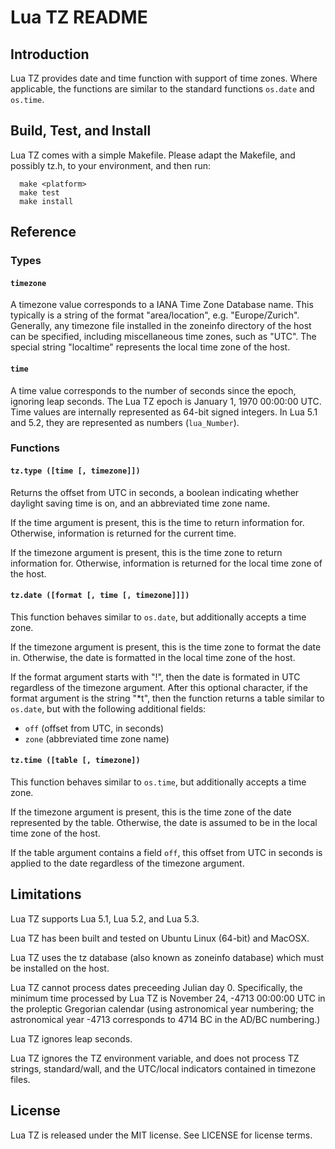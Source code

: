 # Lua TZ README

## Introduction

Lua TZ provides date and time function with support of time zones. Where
applicable, the functions are similar to the standard functions `os.date`
and `os.time`.


## Build, Test, and Install

Lua TZ comes with a simple Makefile. Please adapt the Makefile, and possibly
tz.h, to your environment, and then run:

```
  make <platform>
  make test
  make install
```

## Reference

### Types

#### `timezone`

A timezone value corresponds to a IANA Time Zone Database name. This typically
is a string of the format "area/location", e.g. "Europe/Zurich". Generally, any
timezone file installed in the zoneinfo directory of the host can be specified,
including miscellaneous time zones, such as "UTC". The special string
"localtime" represents the local time zone of the host.


#### `time`

A time value corresponds to the number of seconds since the epoch, ignoring
leap seconds. The Lua TZ epoch is January 1, 1970 00:00:00 UTC. Time values are
internally represented as 64-bit signed integers. In Lua 5.1 and 5.2, they
are represented as numbers (`lua_Number`).


### Functions

#### `tz.type ([time [, timezone]])`

Returns the offset from UTC in seconds, a boolean indicating whether daylight
saving time is on, and an abbreviated time zone name.

If the time argument is present, this is the time to return information for.
Otherwise, information is returned for the current time.

If the timezone argument is present, this is the time zone to return information
for. Otherwise, information is returned for the local time zone of the host.


#### `tz.date ([format [, time [, timezone]]])`

This function behaves similar to `os.date`, but additionally accepts a time
zone.

If the timezone argument is present, this is the time zone to format the date
in. Otherwise, the date is formatted in the local time zone of the host.

If the format argument starts with "!", then the date is formated in UTC
regardless of the timezone argument. After this optional character, if the
format argument is the string "\*t", then the function returns a table similar
to `os.date`, but with the following additional fields:

* `off` (offset from UTC, in seconds)
* `zone` (abbreviated time zone name)


#### `tz.time ([table [, timezone])`

This function behaves similar to `os.time`, but additionally accepts a time
zone.

If the timezone argument is present, this is the time zone of the date
represented by the table. Otherwise, the date is assumed to be in the local
time zone of the host.

If the table argument contains a field `off`, this offset from UTC in seconds
is applied to the date regardless of the timezone argument.


## Limitations

Lua TZ supports Lua 5.1, Lua 5.2, and Lua 5.3.

Lua TZ has been built and tested on Ubuntu Linux (64-bit) and MacOSX.

Lua TZ uses the tz database (also known as zoneinfo database) which must be
installed on the host.

Lua TZ cannot process dates preceeding Julian day 0. Specifically, the
minimum time processed by Lua TZ is November 24, -4713 00:00:00 UTC in the
proleptic Gregorian calendar (using astronomical year numbering; the
astronomical year -4713 corresponds to 4714 BC in the AD/BC numbering.)

Lua TZ ignores leap seconds.

Lua TZ ignores the TZ environment variable, and does not process TZ strings,
standard/wall, and the UTC/local indicators contained in timezone files.


## License

Lua TZ is released under the MIT license. See LICENSE for license terms.
